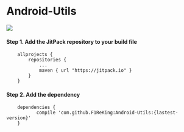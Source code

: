 # Android-Utils

[![](https://jitpack.io/v/F1ReKing/Android-Utils.svg)](https://jitpack.io/#F1ReKing/Android-Utils)

#### Step 1. Add the JitPack repository to your build file
```
	allprojects {
		repositories {
			...
			maven { url "https://jitpack.io" }
		}
	}
```

#### Step 2. Add the dependency
```
	dependencies {
	       compile 'com.github.F1ReKing:Android-Utils:{lastest-version}'
	}
```
